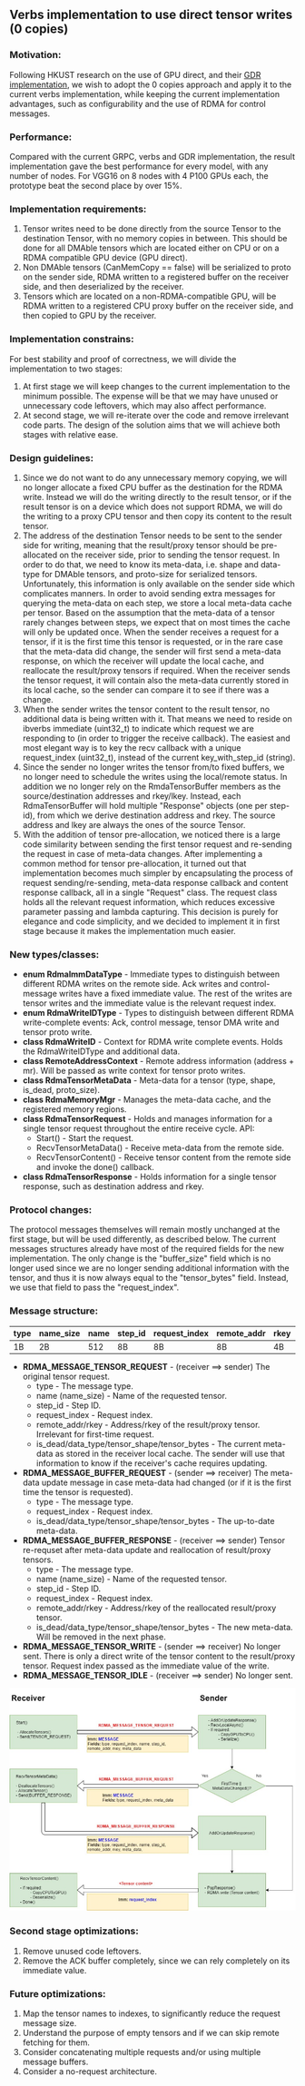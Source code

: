 ## Verbs implementation to use direct tensor writes (0 copies)

### Motivation:

Following HKUST research on the use of GPU direct, and their [GDR implementation](https://github.com/tensorflow/tensorflow/blob/master/tensorflow/contrib/gdr/README.md), we wish to adopt the 0 copies approach and apply it to the current verbs implementation, while keeping the current implementation advantages, such as configurability and the use of RDMA for control messages.

### Performance:

Compared with the current GRPC, verbs and GDR implementation, the result implementation gave the best performance for every model, with any number of nodes. For VGG16 on 8 nodes with 4 P100 GPUs each, the prototype beat the second place by over 15%.

### Implementation requirements:

1. Tensor writes need to be done directly from the source Tensor to the destination Tensor, with no memory copies in between. This should be done for all DMAble tensors which are located either on CPU or on a RDMA compatible GPU device (GPU direct). 
2. Non DMAble tensors (CanMemCopy == false) will be serialized to proto on the sender side, RDMA written to a registered buffer on the receiver side, and then deserialized by the receiver.
3. Tensors which are located on a non-RDMA-compatible GPU, will be RDMA written to a registered CPU proxy buffer on the receiver side, and then copied to GPU by the receiver.

### Implementation constrains:

For best stability and proof of correctness, we will divide the implementation to two stages:
1. At first stage we will keep changes to the current implementation to the minimum possible. The expense will be that we may have unused or unnecessary code leftovers, which may also affect performance. 
2. At second stage, we will re-iterate over the code and remove irrelevant code parts.
The design of the solution aims that we will achieve both stages with relative ease. 

### Design guidelines:

1. Since we do not want to do any unnecessary memory copying, we will no longer allocate a fixed CPU buffer as the destination for the RDMA write. Instead we will do the writing directly to the result tensor, or if the result tensor is on a device which does not support RDMA, we will do the writing to a proxy CPU tensor and then copy its content to the result tensor.
2. The address of the destination Tensor needs to be sent to the sender side for writing, meaning that the result/proxy tensor should be pre-allocated on the receiver side, prior to sending the tensor request. In order to do that, we need to know its meta-data, i.e. shape and data-type for DMAble tensors, and proto-size for serialized tensors. Unfortunately, this information is only available on the sender side which complicates manners. In order to avoid sending extra messages for querying the meta-data on each step, we store a local meta-data cache per tensor. Based on the assumption that the meta-data of a tensor rarely changes between steps, we expect that on most times the cache will only be updated once. When the sender receives a request for a tensor, if it is the first time this tensor is requested, or in the rare case that the meta-data did change, the sender will first send a meta-data response, on which the receiver will update the local cache, and reallocate the result/proxy tensors if required. When the receiver sends the tensor request, it will contain also the meta-data currently stored in its local cache, so the sender can compare it to see if there was a change.
3. When the sender writes the tensor content to the result tensor, no additional data is being written with it. That means we need to reside on ibverbs immediate (uint32_t) to indicate which request we are responding to (in order to trigger the receive callback). The easiest and most elegant way is to key the recv callback with a unique request_index (uint32_t), instead of the current key_with_step_id (string). 
4. Since the sender no longer writes the tensor from/to fixed buffers, we no longer need to schedule the writes using the local/remote status. In addition we no longer rely on the RmdaTensorBuffer members as the source/destination addresses and rkey/lkey. Instead, each RdmaTensorBuffer will hold multiple "Response" objects (one per step-id), from which we derive destination address and rkey. The source address and lkey are always the ones of the source Tensor.
5. With the addition of tensor pre-allocation, we noticed there is a large code similarity between sending the first tensor request and re-sending the request in case of meta-data changes. After implementing a common method for tensor pre-allocation, it turned out that implementation becomes much simpler by encapsulating the process of request sending/re-sending, meta-data response callback and content response callback, all in a single "Request" class. The request class holds all the relevant request information, which reduces excessive parameter passing and lambda capturing. This decision is purely for elegance and code simplicity, and we decided to implement it in first stage because it makes the implementation much easier.

### New types/classes:

* **enum RdmaImmDataType** - Immediate types to distinguish between different RDMA writes on the remote side. Ack writes and control-message writes have a fixed immediate value. The rest of the writes are tensor writes and the immediate value is the relevant request index.
* **enum  RdmaWriteIDType**    - Types to distinguish between different RDMA write-complete events: Ack, control message, tensor DMA write and tensor proto write.
* **class RdmaWriteID**        - Context for RDMA write complete events. Holds the RdmaWriteIDType and additional data.
* **class RemoteAddressContext** - Remote address information (address + mr). Will be passed as write context for tensor proto writes.
* **class RdmaTensorMetaData** - Meta-data for a tensor (type, shape, is_dead, proto_size).
* **class RdmaMemoryMgr**      - Manages the meta-data cache, and the registered memory regions.
* **class RdmaTensorRequest**  - Holds and manages information for a single tensor request throughout the entire receive cycle. API:
	* Start() - Start the request.
	* RecvTensorMetaData() - Receive meta-data from the remote side.
	* RecvTensorContent() - Receive tensor content from the remote side and invoke the done() callback. 
* **class RdmaTensorResponse** - Holds information for a single tensor response, such as destination address and rkey.

### Protocol changes:

The protocol messages themselves will remain mostly unchanged at the first stage, but will be used differently, as described below. The current messages structures already have most of the required fields for the new implementation. The only change is the "buffer_size" field which is no longer used since we are no longer sending additional information with the tensor, and thus it is now always equal to the "tensor_bytes" field. Instead, we use that field to pass the "request_index".

### Message structure:

| type | name_size | name | step_id | request_index | remote_addr | rkey | is_dead | data_type | tensor_shape | tensor_bytes |
|------|---------- |------|---------|---------------|-------------|------|---------|-----------|--------------|--------------|
|  1B  |    2B     | 512  |  8B     |      8B       |         8B  |   4B |      1B |     XB    |    XB        |    8B        |

* **RDMA_MESSAGE_TENSOR_REQUEST**  - (receiver ==> sender) The original tensor request. 
	* type - The message type.
	* name (name_size) - Name of the requested tensor.
	* step_id - Step ID.
	* request_index - Request index.
	* remote_addr/rkey - Address/rkey of the result/proxy tensor. Irrelevant for first-time request.
	* is_dead/data_type/tensor_shape/tensor_bytes - The current meta-data as stored in the receiver local cache. The sender will use that information to know if the receiver's cache requires updating.
* **RDMA_MESSAGE_BUFFER_REQUEST**  - (sender ==> receiver) The meta-data update message in case meta-data had changed (or if it is the first time the tensor is requested).
	* type - The message type.
	* request_index - Request index.
	* is_dead/data_type/tensor_shape/tensor_bytes - The up-to-date meta-data.
* **RDMA_MESSAGE_BUFFER_RESPONSE** - (receiver ==> sender) Tensor re-requset after meta-data update and reallocation of result/proxy tensors.
	* type - The message type.
	* name (name_size) - Name of the requested tensor.
	* step_id - Step ID.
	* request_index - Request index.
	* remote_addr/rkey - Address/rkey of the reallocated result/proxy tensor.
	* is_dead/data_type/tensor_shape/tensor_bytes - The new meta-data. Will be removed in the next phase.
* **RDMA_MESSAGE_TENSOR_WRITE**    - (sender ==> receiver) No longer sent. There is only a direct write of the tensor content to the result/proxy tensor. Request index passed as the immediate value of the write.
* **RDMA_MESSAGE_TENSOR_IDLE**     - (receiver ==> sender) No longer sent.

![alt text](verbs_with_0_copies_phase1_protocol.jpg "Phase 1 message protocol")

### Second stage optimizations:
1. Remove unused code leftovers.
2. Remove the ACK buffer completely, since we can rely completely on its immediate value.

### Future optimizations:
1. Map the tensor names to indexes, to significantly reduce the request message size.
2. Understand the purpose of empty tensors and if we can skip remote fetching for them.
3. Consider concatenating multiple requests and/or using multiple message buffers.
4. Consider a no-request architecture.
